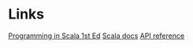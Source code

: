 # Links

[Programming in Scala 1st Ed](http://www.artima.com/pins1ed/index.html)
[Scala docs](http://docs.scala-lang.org/index.html)
[API reference](http://www.scala-lang.org/api/current/#package)
